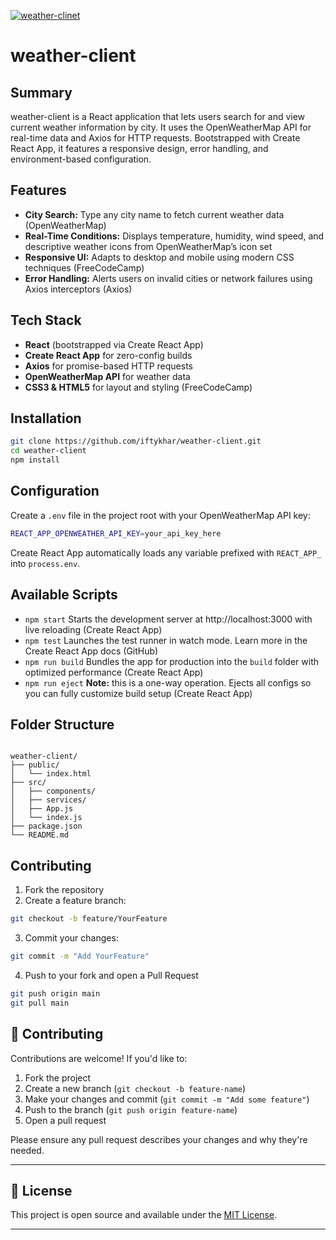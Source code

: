 <!-- <a href="https://www.linkedin.com/in/rpsohagwdd/" target="_blank"><img width="100%" height="auto" src="https://i.ibb.co.com/FQ69tD4/Dpy-YOs-OZe2.png" height="175px"/></a>
<img src="/public/weather-client.jpg" >
 -->
<a href='https://postimg.cc/bZ6d5JZ4' target='_blank'><img src='https://i.postimg.cc/bZ6d5JZ4/weather-clinet.jpg' border='0' alt='weather-clinet'/></a>

# weather-client
## Summary
weather-client is a React application that lets users search for and view current weather
information by city. It uses the OpenWeatherMap API for real-time data and Axios for HTTP
requests. Bootstrapped with Create React App, it features a responsive design, error
handling, and environment-based configuration.
## Features
- **City Search:** Type any city name to fetch current weather data (OpenWeatherMap)
- **Real-Time Conditions:** Displays temperature, humidity, wind speed, and descriptive
weather icons from OpenWeatherMap’s icon set
- **Responsive UI:** Adapts to desktop and mobile using modern CSS techniques
(FreeCodeCamp)
- **Error Handling:** Alerts users on invalid cities or network failures using Axios
interceptors (Axios)
## Tech Stack
- **React** (bootstrapped via Create React App)
- **Create React App** for zero-config builds
- **Axios** for promise-based HTTP requests
- **OpenWeatherMap API** for weather data
- **CSS3 & HTML5** for layout and styling (FreeCodeCamp)
## Installation
```bash
git clone https://github.com/iftykhar/weather-client.git
cd weather-client
npm install
```
## Configuration
Create a `.env` file in the project root with your OpenWeatherMap API key:
```bash
REACT_APP_OPENWEATHER_API_KEY=your_api_key_here
```
Create React App automatically loads any variable prefixed with `REACT_APP_` into
`process.env`.
## Available Scripts
- `npm start`
Starts the development server at http://localhost:3000 with live reloading (Create React
App)
- `npm test`
Launches the test runner in watch mode. Learn more in the Create React App docs (GitHub)
- `npm run build`
Bundles the app for production into the `build` folder with optimized performance
(Create React App)
- `npm run eject`
**Note:** this is a one-way operation. Ejects all configs so you can fully customize
build setup (Create React App)
## Folder Structure
```

weather-client/
├── public/
│   └── index.html
├── src/
│   ├── components/
│   ├── services/
│   ├── App.js
│   └── index.js
├── package.json
└── README.md

```
## Contributing
1. Fork the repository
2. Create a feature branch:
```bash
git checkout -b feature/YourFeature
```
3. Commit your changes:
```bash
git commit -m "Add YourFeature"
```
4. Push to your fork and open a Pull Request
```bash
git push origin main
git pull main
```

## 🤝 Contributing

Contributions are welcome! If you'd like to:

1. Fork the project
2. Create a new branch (`git checkout -b feature-name`)
3. Make your changes and commit (`git commit -m "Add some feature"`)
4. Push to the branch (`git push origin feature-name`)
5. Open a pull request

Please ensure any pull request describes your changes and why they're needed.

---

## 📝 License

This project is open source and available under the [MIT License](LICENSE).

---
